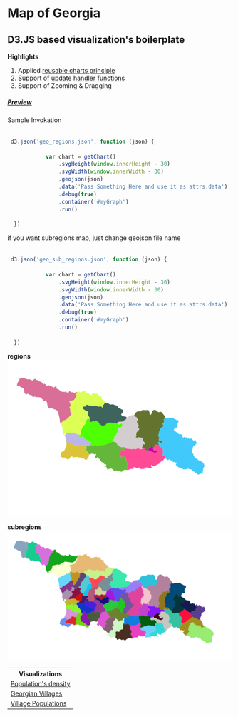 # Map of Georgia

## D3.JS based visualization's boilerplate 

**Highlights**
1. Applied [reusable charts principle](https://bost.ocks.org/mike/chart/) 
1. Support of  [update handler functions](https://www.toptal.com/d3-js/towards-reusable-d3-js-charts)
1. Support of Zooming & Dragging 




##### [Preview](https://bumbeishvili.github.io/d3js-boilerplates/Maps/Georgia/index.html)

Sample Invokation
```javascript

 d3.json('geo_regions.json', function (json) {
 
            var chart = getChart()
                .svgHeight(window.innerHeight - 30)
                .svgWidth(window.innerWidth - 30)
                .geojson(json)
                .data('Pass Something Here and use it as attrs.data')
                .debug(true)
                .container('#myGraph')
                .run()

  })

```


if you want subregions map, just change geojson file name
```javascript

 d3.json('geo_sub_regions.json', function (json) {
 
            var chart = getChart()
                .svgHeight(window.innerHeight - 30)
                .svgWidth(window.innerWidth - 30)
                .geojson(json)
                .data('Pass Something Here and use it as attrs.data')
                .debug(true)
                .container('#myGraph')
                .run()

  })

```



**regions**  
![](https://raw.githubusercontent.com/bumbeishvili/Assets/master/Projects/D3/d3-boilerplates/mapofGeorgia.png)



**subregions**  
![](https://raw.githubusercontent.com/bumbeishvili/Assets/master/Projects/D3/d3-boilerplates/SubRegions.png)


<table>
 <tr>
   <th>Visualizations</th>
 </tr>
 
   <tr>
      <td>
         <a href="https://bumbeishvili.github.io/geo-vis/populationPerRegions/">Population's density</a>
      </td>
   </tr>
   <tr>
      <td>
         <a href="https://bumbeishvili.github.io/geo-vis/populatedAreas/index.html">Georgian Villages</a>
      </td>
   </tr>
   <tr>
      <td>
         <a href="https://bumbeishvili.github.io/geo-vis/populatedAreas/bar.html">Village Populations</a>
      </td>
   </tr>
</table>
